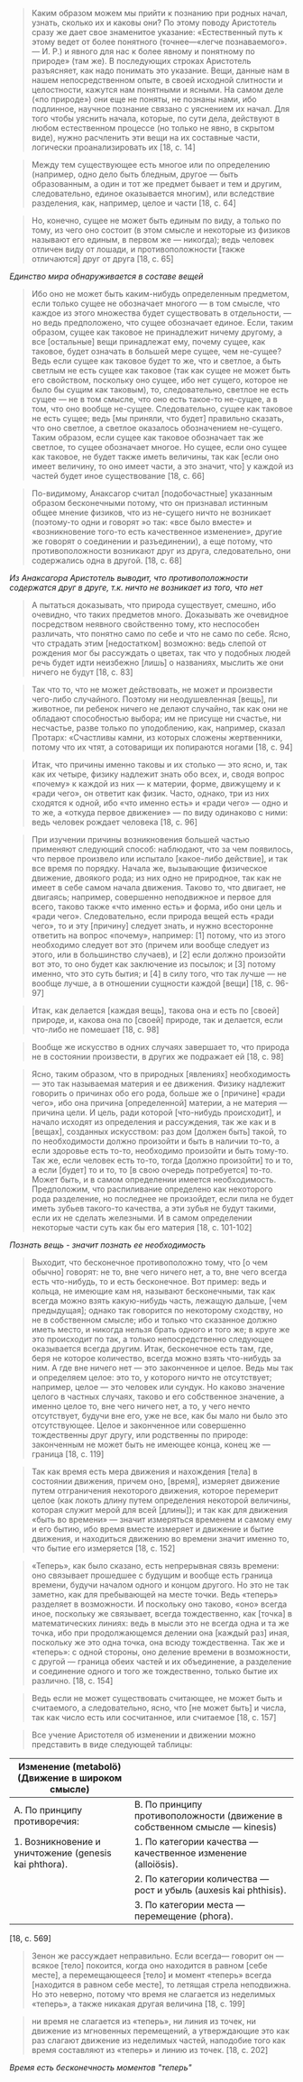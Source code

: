 >Каким образом можем мы прийти к познанию при­ родных начал, узнать, сколько их и каковы они? По этому поводу Аристотель сразу же дает свое знаменитое указание: «Естественный путь к этому ведет от более понятного (точнее—«легче познаваемого».— И. Р.) и явного для нас к более явному и понятному по природе» (там же). В последующих строках Аристотель разъясняет, как надо понимать это указание. Вещи, данные нам в нашем непосредственном опыте, в своей исходной слитности и целостности, кажутся нам понятными и ясными. На самом деле («по природе») они еще не поняты, не познаны нами, ибо подлинное, научное познание связано с уяснением их начал. Для того чтобы уяснить начала, которые, по сути дела, действуют в любом естественном процессе (но только не­ явно, в скрытом виде), нужно расчленить эти вещи на их составные части, логически проанализировать их [18, c. 14]

>Между тем существующее есть многое или по определению (например, одно дело быть бледным, другое — быть образованным, а один и тот же предмет бывает и тем и другим, следовательно, единое оказывается многим), или вследствие разделения, как, например, целое и части [18, c. 64]

>Но, конечно, сущее не может быть единым по виду, а только по тому, из чего оно состоит (в этом смысле и некоторые из физиков называют его единым, в первом же — никогда); ведь человек отличен виду от лошади, и противоположности [также отличаются] друг от друга [18, c. 65]

*Единство мира обнаруживается в составе вещей*

>Ибо оно не может быть каким-нибудь определенным предметом, если только сущее не обозначает многого — в том смысле, что каждое из этого множества будет существовать в отдельности, — но ведь предположено, что сущее обозначает единое. Если, таким образом, сущее как таковое не принадлежит ничему другому, а все [остальные] вещи принадлежат ему, почему сущее, как таковое, будет означать в большей мере сущее, чем не-сущее? Ведь если сущее как таковое будет то же, что и светлое, а быть светлым не есть сущее как таковое (так как сущее не может быть его свойством, поскольку оно сущее, ибо нет сущего, которое не было бы сущим как таковым), то, следовательно, светлое не есть сущее — не в том смысле, что оно есть такое-то не-сущее, а в том, что оно вообще не-сущее. Следовательно, сущее как таковое не есть сущее; ведь [мы приняли, что будет] правильно сказать, что оно светлое, а светлое оказалось обозначением не-сущего. Таким образом, если сущее как таковое обозначает так­ же светлое, то сущее обозначает многое. Но сущее, если оно сущее как таковое, не будет также иметь величины, так как [если оно имеет величину, то оно имеет части, а это значит, что] у каждой из частей будет иное существование [18, c. 66]

>По-видимому, Анаксагор считал [подобочастные] указанным образом бесконечными потому, что он признавал истинным общее мнение физиков, что из не-сущего ничто не возникает (поэтому-то одни и говорят »о так: «все было вместе» и «возникновение того-то есть качественное изменение», другие же говорят о соединении и разъединении), а еще потому, что противоположности возникают друг из друга, следовательно, они содержались одна в другой. [18, c. 68]

*Из Анаксагора Аристотель выводит, что противоположности содержатся друг в друге, т.к. ничто не возникает из того, что нет*

>А пытаться доказывать, что природа существует, смешно, ибо очевидно, что таких предметов много. Доказывать же очевидное посредством неявного свойственно тому, кто неспособен различать, что понятно само по себе и что не само по себе. Ясно, что страдать этим [недостатком] возможно: ведь слепой от рождения мог бы рассуждать о цветах, так что у подобных людей речь будет идти неизбежно [лишь]  о названиях, мыслить же они ничего не будут [18, c. 83]

>Так что то, что не может действовать, не может и произвести чего-либо случайного. Поэтому ни неодушевленная [вещь], пи животное, пи ребенок ничего не делают случайно, так как они не обладают способностью выбора; им не присуще ни счастье, ни несчастье, разве только по уподоблению, как, например, сказал Протарх: «Счастливы камни, из которых сложены жертвенники, потому что их чтят, а сотоварищи их попираются ногами [18, c. 94]

>Итак, что причины именно таковы и их столько — это ясно, и, так как их четыре, физику надлежит знать обо всех, и, сводя вопрос «почему» к каждой из них — к материи, форме, движущему и к «ради чего», он ответит как физик. Часто, однако, три из них сходятся к одной, ибо «что именно есть» и «ради чего» — одно и то же, а «откуда первое движение» — по виду одинаково с ними: ведь человек рождает человека [18, c. 96]

>При изучении причины возникновения большей частью применяют следующий способ: наблюдают, что за чем появилось, что первое произвело или испытало [какое-либо действие], и так все время по порядку. Начала же, вызывающие физическое движение, двоякого рода; из них одно не природное, так как не имеет в себе самом начала движения. Таково то, что двигает, не двигаясь; например, совершенно неподвижное и первое для всего, таково также «что именно есть» и форма, ибо они цель и «ради чего». Следовательно, если природа вещей есть «ради чего», то и эту [причину] следует знать, и нужно всесторонне ответить на вопрос «почему», например: [1] потому, что из этого необходимо следует вот это (причем или вообще следует из этого, или в большинство случаев), и [2] если должно произойти вот это, то оно будет как заключение из посылок; и [3] потому именно, что это суть бытия; и [4] в силу того, что так лучше — не вообще лучше, а в отношении сущности каждой [вещи]  [18, c. 96-97]

>Итак, как делается [каждая вещь], такова она и есть по [своей] природе, и, какова она по [своей] природе, так и делается, если что-либо не помешает [18, c. 98]

>Вообще же искусство в одних случаях завершает то, что природа не в состоянии произвести, в других же подражает ей [18, c. 98]

>Ясно, таким образом, что в природных [явлениях] необходимость — это так называемая материя и ее движения. Физику надлежит говорить о причинах обо­ его рода, больше же о [причине] «ради чего», ибо она причина [определенной] материи, а не материя —причина цели. И цель, ради которой [что-нибудь происходит], и начало исходят из определения и рассуждения, так же как и в [вещах], созданных искусством: раз дом [должен быть] такой, то по необходимости должно произойти и быть в наличии то-то, а если здоровье есть то-то, необходимо произойти и быть тому-то. Так же, если человек есть то-то, тогда [должно произойти] то и то, а если [будет] то и то, то [в свою очередь потребуется] то-то. Может быть, и в самом определении имеется необходимость. Предположим, что распиливание определено как некоторого рода разделение, но последнее не произойдет, если пила не будет иметь зубьев такого-то качества, а эти зубья не будут такими, если их не сделать железными. И в самом определении некоторые части суть как бы его материя [18, c. 101-102]

*Познать вещь - значит познать ее необходимость*

>Выходит, что бесконечное противоположно тому, что [о чем обычно] говорят: не то, вне чего ничего нет, а то, вне чего всегда есть что-нибудь, то и есть бесконечное. Вот пример: ведь и кольца, не имеющие кам­ ня, называют бесконечными, так как всегда можно взять какую-нибудь часть, лежащую дальше, [чем предыдущая]; однако так говорится по некоторому сходству, но не в собственном смысле; ибо и только что сказанное должно иметь место, и никогда нельзя брать одного и того же; в круге же это происходит по так, а только непосредственно следующее оказывается всегда другим. Итак, бесконечное есть там, где, беря не­ которое количество, всегда можно взять что-нибудь за ним. А где вне ничего нет — это законченное и целое. Ведь мы так и определяем целое: это то, у которого ничто не отсутствует; например, целое — это человек или сундук. Но каково значение целого в частных случаях, таково и его собственное значение, а именно целое то, вне чего ничего нет, а то, у чего нечто отсутствует, будучи вне его, уже не все, как бы мало ни было это отсутствующее. Целое и законченное или совершенно тождественны друг другу, или родственны по природе: законченным не может быть не имеющее конца, конец же — граница [18, c. 119]

>Так как время есть мера движения и нахождения [тела] в состоянии движения, причем оно, [время], измеряет движение путем отграничения некоторого движения, которое перемерит целое (как локоть длину путем определения некоторой величины, которая служит мерой для всей [длины]); и так как для движения «быть во времени» — значит измеряться временем и самому ему и его бытию, ибо время вместе измеряет и движение и бытие движения, и находиться движению во времени значит именно то, что бытие его измеряется [18, c. 152]

>«Теперь», как было сказано, есть непрерывная связь времени: оно связывает прошедшее с будущим и вообще есть граница времени, будучи началом одного и концом другого. Но это не так заметно, как для пребывающей на месте точки. Ведь «теперь» разделяет в возможности. И поскольку оно таково, «оно» всегда иное, поскольку же связывает, всегда тождественно, как [точка] в математических линиях: ведь в мысли это не всегда одна и та же точка, ибо при продолжающемся делении она [каждый раз] иная, поскольку же это одна точка, она всюду тождественна. Так же и «теперь»: с одной стороны, оно деление времени в возможности, с другой — граница обеих частей и их объединение, а разделение и соединение одного и того же тождественно, только бытие их различно. [18, c. 154]

>Ведь если не может существовать считающее, не может быть и считаемого, а следовательно, ясно, что [не может быть] и числа, так как число есть или сосчитанное, или считаемое [18, c. 157]


> Все учение Аристотеля об изменении и движении можно представить в виде следующей таблицы:

| Изменение (metabolö) (Движение в широком смысле)     |                                                                            |
| ----------------------------------------------------- | -------------------------------------------------------------------------- |
| А. По принципу противоречия:                          | В. По принципу противоположности (движение в собственном смысле — kinesis) |
| 1. Возникновение и уничтожение (genesis kai phthora). | 1. По категории качества — качественное изменение (alloiösis).            |
|                                                       | 2. По категории количества — рост и убыль (auxesis kai phthisis).          |
|                                                       | 3. По категории места — перемещение (phora).                               |
[18, c. 569] 

>Зенон же рассуждает неправильно. Если всегда— говорит он — всякое [тело] покоится, когда оно находится в равном [себе месте], а перемещающееся [тело] и момент «теперь» всегда [находится в равном себе месте], то летящая стрела неподвижна. Но это неверно, потому что время не слагается из неделимых «теперь», а также никакая другая величина [18, c. 199]

>ни время не слагается из «теперь», ни линия из точек, ни движение из мгновенных перемещений, а утверждающие это как раз слагают движение из неделимых частей, наподобие того как время составляют из «теперь» и линию из точек. [18, c. 202]

*Время есть бесконечность моментов "теперь"*
